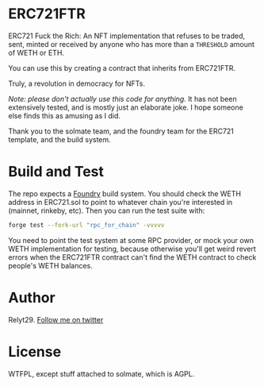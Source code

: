 # ERC721FTR

ERC721 Fuck the Rich: An NFT implementation that refuses to be traded, sent, minted or received by anyone who has more than a `THRESHOLD` amount of WETH or ETH.

You can use this by creating a contract that inherits from ERC721FTR.


Truly, a revolution in democracy for NFTs.


_Note: please don't actually use this code for anything._ It has not been extensively tested, and is mostly just an elaborate joke. I hope someone else finds this as amusing as I did.

Thank you to the solmate team, and the foundry team for the ERC721 template, and the build system.

# Build and Test

The repo expects a [Foundry](https://github.com/foundry-rs/foundry/tree/master/forge) build system. You should check the WETH address in ERC721.sol to point to whatever chain you're interested in (mainnet, rinkeby, etc). Then you can run the test suite with:

```bash
forge test --fork-url "rpc_for_chain" -vvvvv
```

You need to point the test system at some RPC provider, or mock your own WETH implementation for testing, because otherwise you'll get weird revert errors when the ERC721FTR contract can't find the WETH contract to check people's WETH balances.

# Author

Relyt29. [Follow me on twitter](https://twitter.com/relyt29)

# License

WTFPL, except stuff attached to solmate, which is AGPL.
